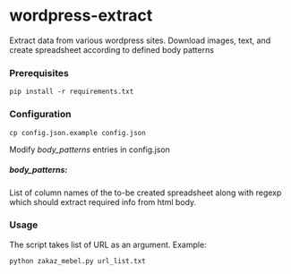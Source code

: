 # wordpress-extract
Extract data from various wordpress sites. Download images, text, and create spreadsheet according to defined body patterns

### Prerequisites
```shell
pip install -r requirements.txt
```

### Configuration
```
cp config.json.example config.json
```
Modify _body_patterns_ entries in config.json

##### body_patterns:
List of column names of the to-be created spreadsheet along with regexp which should extract required info from html body.

### Usage
The script takes list of URL as an argument. Example:
```shell
python zakaz_mebel.py url_list.txt
```